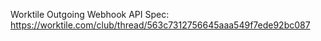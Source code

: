 Worktile Outgoing Webhook API Spec: https://worktile.com/club/thread/563c7312756645aaa549f7ede92bc087
